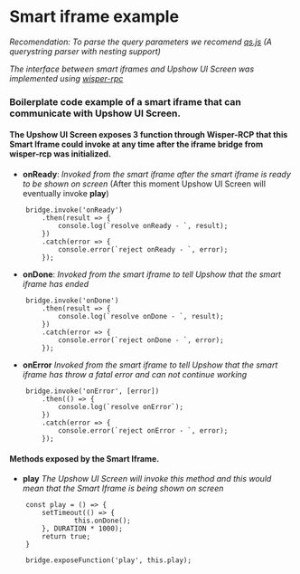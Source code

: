 # Smart iframe example

_Recomendation: To parse the query parameters we recomend [qs.js](https://github.com/ljharb/qs) (A querystring parser with nesting support)_

_The interface between smart iframes and Upshow UI Screen was implemented using [wisper-rpc](https://github.com/wisper-rpc/wisper-js)_

### Boilerplate code example of a smart iframe that can communicate with Upshow UI Screen. 

#### The Upshow UI Screen exposes 3 function through Wisper-RCP that this Smart Iframe could invoke at any time after the iframe bridge from wisper-rcp was initialized.


* __onReady__: _Invoked from the smart iframe after the smart iframe is ready to be shown on screen_ (After this moment Upshow UI Screen will eventually invoke __play__)

```
    bridge.invoke('onReady')
        .then(result => {
            console.log(`resolve onReady - `, result);
        })
        .catch(error => {
            console.error(`reject onReady - `, error);
        });
```

 * __onDone__: _Invoked from the smart iframe to tell Upshow that the smart iframe has ended_

```
    bridge.invoke('onDone')
        .then(result => {
            console.log(`resolve onDone - `, result);
        })
        .catch(error => {
            console.error(`reject onDone - `, error);
        });
```
* __onError__ _Invoked from the smart iframe to tell Upshow that the smart iframe has throw a fatal error and can not continue working_ 

```
    bridge.invoke('onError', [error])
        .then(() => {
            console.log(`resolve onError`);
        })
        .catch(error => {
            console.error(`reject onError - `, error);
        });
```


#### Methods exposed by the Smart Iframe.

* __play__ _The Upshow UI Screen will invoke this method and this would mean that the Smart Iframe is being shown on screen_ 

```
    const play = () => {
        setTimeout(() => {
                this.onDone();
        }, DURATION * 1000);
        return true;
    }

    bridge.exposeFunction('play', this.play);

```
